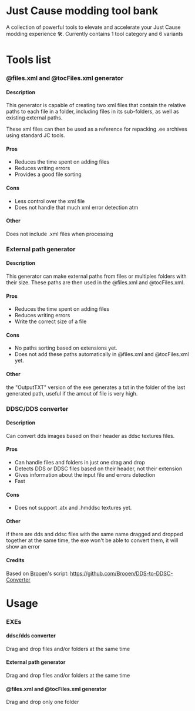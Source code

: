 # Just Cause modding tool bank

A collection of powerful tools to elevate and accelerate your Just Cause modding experience 🛠️.
Currently contains 1 tool category and 6 variants

# Tools list

### @files.xml and @tocFiles.xml generator

#### Description
This generator is capable of creating two xml files that contain the relative paths to each file in a folder, including files in its sub-folders, as well as existing external paths.  

These xml files can then be used as a reference for repacking .ee archives using standard JC tools.
#### Pros
- Reduces the time spent on adding files
- Reduces writing errors
- Provides a good file sorting
#### Cons
- Less control over the xml file
- Does not handle that much xml error detection atm
#### Other
Does not include .xml files when processing

### External path generator

#### Description
This generator can make external paths from files or multiples folders with their size. These paths are then used in the @files.xml and @tocFiles.xml.  
#### Pros
- Reduces the time spent on adding files
- Reduces writing errors
- Write the correct size of a file
#### Cons
- No paths sorting based on extensions yet.
- Does not add these paths automatically in @files.xml and @tocFiles.xml yet.
#### Other
the "OutputTXT" version of the exe generates a txt in the folder of the last generated path, useful if the amout of file is very high.

### DDSC/DDS converter

#### Description
Can convert dds images based on their header as ddsc textures files.
#### Pros
- Can handle files and folders in just one drag and drop
- Detects DDS or DDSC files based on their header, not their extension
- Gives information about the input file and errors detection
- Fast
#### Cons
- Does not support .atx and .hmddsc textures yet.
#### Other
if there are dds and ddsc files with the same name dragged and dropped together at the same time, the exe won't be able to convert them, it will show an error
#### Credits
Based on [Brooen](https://github.com/Brooen/)'s script: https://github.com/Brooen/DDS-to-DDSC-Converter

# Usage
### EXEs
#### ddsc/dds converter
Drag and drop files and/or folders at the same time
#### External path generator
Drag and drop files and/or folders at the same time
#### @files.xml and @tocFiles.xml generator
Drag and drop only one folder

